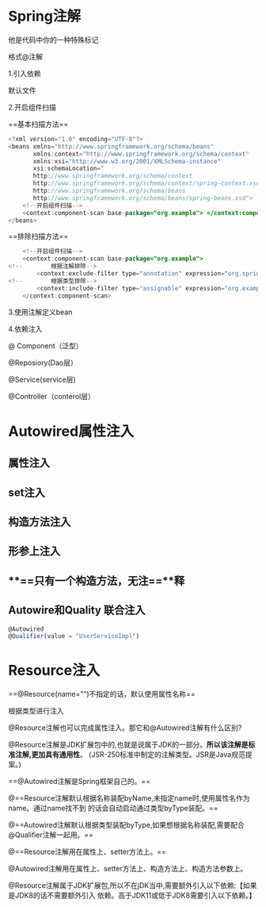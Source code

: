 # Spring注解

他是代码中你的一种特殊标记

格式@注解

1.引入依赖

默认文件

2.开启组件扫描

==基本扫描方法==

```java
<?xml version="1.0" encoding="UTF-8"?>
<beans xmlns="http://www.springframework.org/schema/beans"
       xmlns:context="http://www.springframework.org/schema/context"
       xmlns:xsi="http://www.w3.org/2001/XMLSchema-instance"
       xsi:schemaLocation="
       http://www.springframework.org/schema/context
       http://www.springframework.org/schema/context/spring-context.xsd
       http://www.springframework.org/schema/beans
       http://www.springframework.org/schema/beans/spring-beans.xsd">
    <!--开启组件扫描-->
    <context:component-scan base-package="org.example"> </context:component-scan>
</beans>

```

==排除扫描方法==

```java
    <!--开启组件扫描-->
    <context:component-scan base-package="org.example">
<!--        根据注解排除-->
        <context:exclude-filter type="annotation" expression="org.springframework.stereotype.Controller"/>
<!--        根据类型排除-->
        <context:include-filter type="assignable" expression="org.example"/>
    </context:component-scan>
```

3.使用注解定义bean

4.依赖注入

@ Component（泛型）

@Reposiory(Dao层）

@Service(service层)

@Controller（conterol层）

# Autowired属性注入

## 属性注入

## set注入

## &#x20;构造方法注入

## 形参上注入

## \*\*==只有一个构造方法，无注==\*\*释

## Autowire和Quality 联合注入

```javascript
@Autowired
@Qualifier(value = "UserServiceImpl")
```

&#x20;

# Resource注入

\==@Resource(name="")不指定的话，默认使用属性名称==

根据类型进行注入

@Resource注解也可以完成属性注入。那它和@Autowired注解有什么区别?

&#x20;@Resource注解是JDK扩展包中的,也就是说属于JDK的一部分。**所以该注解是标准注解,更加具有通用性**。 (JSR-250标准中制定的注解类型。JSR是Java规范提案。)

&#x20;==@Autowired注解是Spring框架自己的。==&#x20;

@==Resource注解默认根据名称装配byName,未指定name时,使用属性名作为name。通过name找不到 的话会自动启动通过类型byType装配。==

&#x20;@==Autowired注解默认根据类型装配byType,如果想根据名称装配,需要配合@Qualifier注解一起用。==&#x20;

&#x20;@==Resource注解用在属性上、setter方法上。==

&#x20;@Autowired注解用在属性上、setter方法上、构造方法上、构造方法参数上。

&#x20;@Resource注解属于JDK扩展包,所以不在jDK当中,需要额外引入以下依赖:【如果是JDK8的话不需要额外引入 依赖。高于JDK11或低于JDK8需要引入以下依赖。】
